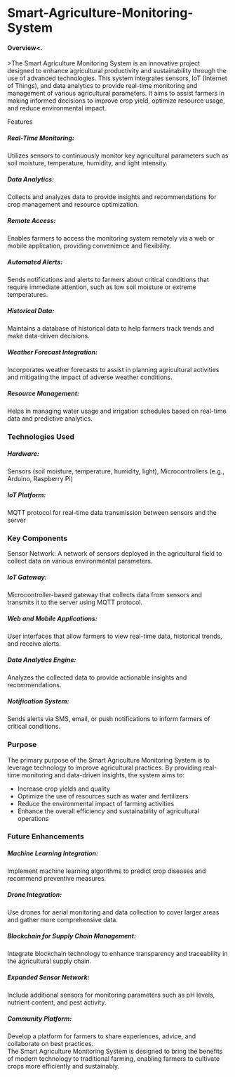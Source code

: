 # Smart-Agriculture-Monitoring-System
<h4>Overview<.</h4>
<p>>The Smart Agriculture Monitoring System is an innovative project designed to enhance agricultural productivity and sustainability through the use of advanced technologies. This system integrates sensors, IoT (Internet of Things), and data analytics to provide real-time monitoring and management of various agricultural parameters. It aims to assist farmers in making informed decisions to improve crop yield, optimize resource usage, and reduce environmental impact.</p

<h3>Features</h3>
<h5>Real-Time Monitoring:</h5> Utilizes sensors to continuously monitor key agricultural parameters such as soil moisture, temperature, humidity, and light intensity.
<h5>Data Analytics:</h5> Collects and analyzes data to provide insights and recommendations for crop management and resource optimization.
<h5>Remote Access:</h5> Enables farmers to access the monitoring system remotely via a web or mobile application, providing convenience and flexibility.
<h5>Automated Alerts: </h5>Sends notifications and alerts to farmers about critical conditions that require immediate attention, such as low soil moisture or extreme temperatures.
<h5>Historical Data:</h5> Maintains a database of historical data to help farmers track trends and make data-driven decisions.
<h5>Weather Forecast Integration: </h5>Incorporates weather forecasts to assist in planning agricultural activities and mitigating the impact of adverse weather conditions.
<h5>Resource Management: </h5>Helps in managing water usage and irrigation schedules based on real-time data and predictive analytics.
<h3>Technologies Used</h3>
<h5>Hardware:</h5> Sensors (soil moisture, temperature, humidity, light), Microcontrollers (e.g., Arduino, Raspberry Pi)
<h5>IoT Platform:</h5> MQTT protocol for real-time data transmission between sensors and the server
<h3>Key Components</h3
<h5>Sensor Network:</h5> A network of sensors deployed in the agricultural field to collect data on various environmental parameters.
<h5>IoT Gateway:</h5> Microcontroller-based gateway that collects data from sensors and transmits it to the server using MQTT protocol.
<h5>Web and Mobile Applications:</h5> User interfaces that allow farmers to view real-time data, historical trends, and receive alerts.
<h5>Data Analytics Engine:</h5> Analyzes the collected data to provide actionable insights and recommendations.
<h5>Notification System:</h5> Sends alerts via SMS, email, or push notifications to inform farmers of critical conditions.
<h3>Purpose</h3>
The primary purpose of the Smart Agriculture Monitoring System is to leverage technology to improve agricultural practices. By providing real-time monitoring and data-driven insights, the system aims to:
<ul>
<li>Increase crop yields and quality</li>
<li>Optimize the use of resources such as water and fertilizers</li>
<li>Reduce the environmental impact of farming activities</li>
<li>Enhance the overall efficiency and sustainability of agricultural operations</li>
  </ul>
<h3>Future Enhancements</h3>
<h5>Machine Learning Integration:</h5> Implement machine learning algorithms to predict crop diseases and recommend preventive measures.
<h5>Drone Integration:</h5> Use drones for aerial monitoring and data collection to cover larger areas and gather more comprehensive data.
<h5>Blockchain for Supply Chain Management: </h5>Integrate blockchain technology to enhance transparency and traceability in the agricultural supply chain.
<h5>Expanded Sensor Network:</h5> Include additional sensors for monitoring parameters such as pH levels, nutrient content, and pest activity.
<h5>Community Platform: </h5>Develop a platform for farmers to share experiences, advice, and collaborate on best practices.
<br>
The Smart Agriculture Monitoring System is designed to bring the benefits of modern technology to traditional farming, enabling farmers to cultivate crops more efficiently and sustainably.





